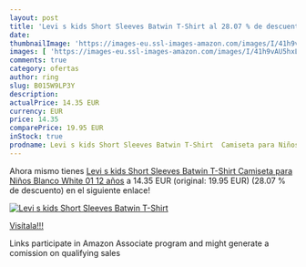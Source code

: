 ```yaml
---
layout: post
title: 'Levi s kids Short Sleeves Batwin T-Shirt al 28.07 % de descuento'
date: 
thumbnailImage: 'https://images-eu.ssl-images-amazon.com/images/I/41h9vAU5hxL._SL200_.jpg'
images: [ 'https://images-eu.ssl-images-amazon.com/images/I/41h9vAU5hxL._SL200_.jpg' ]
comments: true
category: ofertas
author: ring
slug: B015W9LP3Y
description:
actualPrice: 14.35 EUR
currency: EUR
price: 14.35
comparePrice: 19.95 EUR
inStock: true
prodname: Levi s kids Short Sleeves Batwin T-Shirt  Camiseta para Niños  Blanco  White 01   12 años
---
```


Ahora mismo tienes [Levi s kids Short Sleeves Batwin T-Shirt  Camiseta para Niños  Blanco  White 01   12 años](https://www.amazon.es/dp/B015W9LP3Y/?tag=tolees-21) a 14.35 EUR (original: 19.95 EUR) (28.07 %  de descuento) en el siguiente enlace!

[![Levi s kids Short Sleeves Batwin T-Shirt](https://images-eu.ssl-images-amazon.com/images/I/41h9vAU5hxL._SL200_.jpg)](https://www.amazon.es/dp/B015W9LP3Y/?tag=tolees-21)

[Visítala!!!](https://www.amazon.es/dp/B015W9LP3Y/?tag=tolees-21)

Links participate in Amazon Associate program and might generate a comission on qualifying sales
